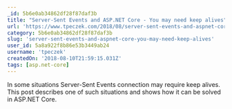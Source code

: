 ```yaml
---
_id: 5b6e0ab34862df28f87daf3b
title: "Server-Sent Events and ASP.NET Core - You may need keep alives"
url: 'https://www.tpeczek.com/2018/08/server-sent-events-and-aspnet-core-you_9.html'
category: 5b6e0ab34862df28f87daf3b
slug: 'server-sent-events-and-aspnet-core-you-may-need-keep-alives'
user_id: 5a8a922f8b86e53b3449ab24
username: 'tpeczek'
createdOn: '2018-08-10T21:59:15.031Z'
tags: [asp.net-core]
---
```


In some situations Server-Sent Events connection may require keep alives. This post describes one of such situations and shows how it can be solved in ASP.NET Core.
